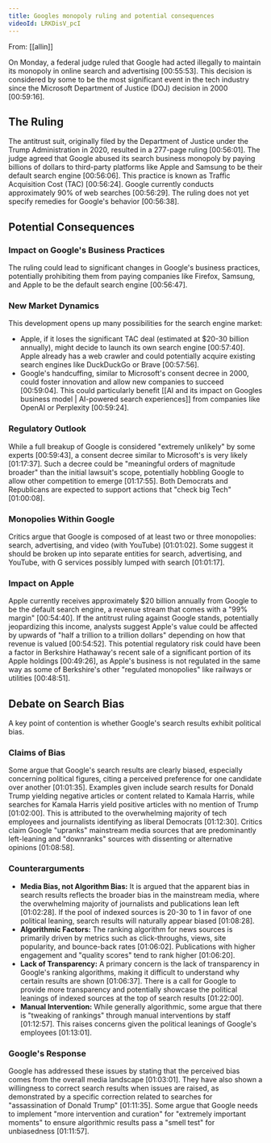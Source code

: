```yaml
---
title: Googles monopoly ruling and potential consequences
videoId: LRKDisV_pcI
---
```


From: [[allin]] <br/> 

On Monday, a federal judge ruled that Google had acted illegally to maintain its monopoly in online search and advertising [00:55:53]. This decision is considered by some to be the most significant event in the tech industry since the Microsoft Department of Justice (DOJ) decision in 2000 [00:59:16].

## The Ruling
The antitrust suit, originally filed by the Department of Justice under the Trump Administration in 2020, resulted in a 277-page ruling [00:56:01]. The judge agreed that Google abused its search business monopoly by paying billions of dollars to third-party platforms like Apple and Samsung to be their default search engine [00:56:06]. This practice is known as Traffic Acquisition Cost (TAC) [00:56:24]. Google currently conducts approximately 90% of web searches [00:56:29]. The ruling does not yet specify remedies for Google's behavior [00:56:38].

## Potential Consequences

### Impact on Google's Business Practices
The ruling could lead to significant changes in Google's business practices, potentially prohibiting them from paying companies like Firefox, Samsung, and Apple to be the default search engine [00:56:47].

### New Market Dynamics
This development opens up many possibilities for the search engine market:
*   Apple, if it loses the significant TAC deal (estimated at $20-30 billion annually), might decide to launch its own search engine [00:57:40]. Apple already has a web crawler and could potentially acquire existing search engines like DuckDuckGo or Brave [00:57:56].
*   Google's handcuffing, similar to Microsoft's consent decree in 2000, could foster innovation and allow new companies to succeed [00:59:04]. This could particularly benefit [[AI and its impact on Googles business model | AI-powered search experiences]] from companies like OpenAI or Perplexity [00:59:24].

### Regulatory Outlook
While a full breakup of Google is considered "extremely unlikely" by some experts [00:59:43], a consent decree similar to Microsoft's is very likely [01:17:37]. Such a decree could be "meaningful orders of magnitude broader" than the initial lawsuit's scope, potentially hobbling Google to allow other competition to emerge [01:17:55]. Both Democrats and Republicans are expected to support actions that "check big Tech" [01:00:08].

### Monopolies Within Google
Critics argue that Google is composed of at least two or three monopolies: search, advertising, and video (with YouTube) [01:01:02]. Some suggest it should be broken up into separate entities for search, advertising, and YouTube, with G services possibly lumped with search [01:01:17].

### Impact on Apple
Apple currently receives approximately $20 billion annually from Google to be the default search engine, a revenue stream that comes with a "99% margin" [00:54:40]. If the antitrust ruling against Google stands, potentially jeopardizing this income, analysts suggest Apple's value could be affected by upwards of "half a trillion to a trillion dollars" depending on how that revenue is valued [00:54:52]. This potential regulatory risk could have been a factor in Berkshire Hathaway's recent sale of a significant portion of its Apple holdings [00:49:26], as Apple's business is not regulated in the same way as some of Berkshire's other "regulated monopolies" like railways or utilities [00:48:51].

## Debate on Search Bias
A key point of contention is whether Google's search results exhibit political bias.

### Claims of Bias
Some argue that Google's search results are clearly biased, especially concerning political figures, citing a perceived preference for one candidate over another [01:01:35]. Examples given include search results for Donald Trump yielding negative articles or content related to Kamala Harris, while searches for Kamala Harris yield positive articles with no mention of Trump [01:02:00]. This is attributed to the overwhelming majority of tech employees and journalists identifying as liberal Democrats [01:12:30]. Critics claim Google "upranks" mainstream media sources that are predominantly left-leaning and "downranks" sources with dissenting or alternative opinions [01:08:58].

### Counterarguments
*   **Media Bias, not Algorithm Bias:** It is argued that the apparent bias in search results reflects the broader bias in the mainstream media, where the overwhelming majority of journalists and publications lean left [01:02:28]. If the pool of indexed sources is 20-30 to 1 in favor of one political leaning, search results will naturally appear biased [01:08:28].
*   **Algorithmic Factors:** The ranking algorithm for news sources is primarily driven by metrics such as click-throughs, views, site popularity, and bounce-back rates [01:06:02]. Publications with higher engagement and "quality scores" tend to rank higher [01:06:20].
*   **Lack of Transparency:** A primary concern is the lack of transparency in Google's ranking algorithms, making it difficult to understand why certain results are shown [01:06:37]. There is a call for Google to provide more transparency and potentially showcase the political leanings of indexed sources at the top of search results [01:22:00].
*   **Manual Intervention:** While generally algorithmic, some argue that there is "tweaking of rankings" through manual interventions by staff [01:12:57]. This raises concerns given the political leanings of Google's employees [01:13:01].

### Google's Response
Google has addressed these issues by stating that the perceived bias comes from the overall media landscape [01:03:01]. They have also shown a willingness to correct search results when issues are raised, as demonstrated by a specific correction related to searches for "assassination of Donald Trump" [01:11:35]. Some argue that Google needs to implement "more intervention and curation" for "extremely important moments" to ensure algorithmic results pass a "smell test" for unbiasedness [01:11:57].